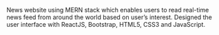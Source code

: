 News website using MERN stack which enables users to read real-time news feed from around the world based on user’s interest. Designed the user interface with ReactJS, Bootstrap, HTML5, CSS3 and JavaScript.
